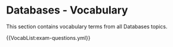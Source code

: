 # Databases - Vocabulary

This section contains vocabulary terms from all Databases topics.

{{VocabList:exam-questions.yml}}
